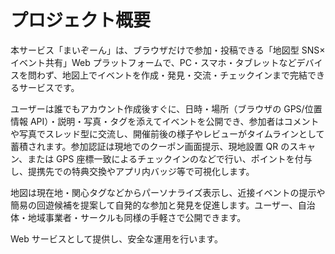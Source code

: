 # プロジェクト概要

本サービス「まいぞーん」は、ブラウザだけで参加・投稿できる「地図型 SNS× イベント共有」Web プラットフォームで、PC・スマホ・タブレットなどデバイスを問わず、地図上でイベントを作成・発見・交流・チェックインまで完結できるサービスです。

ユーザーは誰でもアカウント作成後すぐに、日時・場所（ブラウザの GPS/位置情報 API）・説明・写真・タグを添えてイベントを公開でき、参加者はコメントや写真でスレッド型に交流し、開催前後の様子やレビューがタイムラインとして蓄積されます。参加認証は現地でのクーポン画面提示、現地設置 QR のスキャン、または GPS 座標一致によるチェックインのなどで行い、ポイントを付与し、提携先での特典交換やアプリ内バッジ等で可視化します。

地図は現在地・関心タグなどからパーソナライズ表示し、近接イベントの提示や簡易の回遊候補を提案して自発的な参加と発見を促進します。ユーザー、自治体・地域事業者・サークルも同様の手軽さで公開できます。

Web サービスとして提供し、安全な運用を行います。
